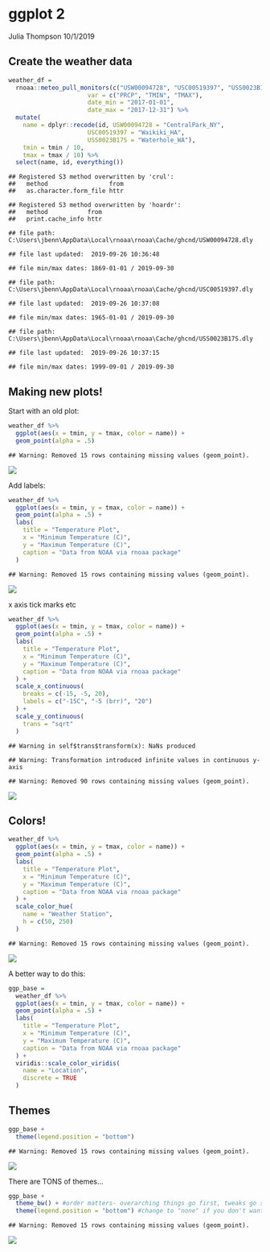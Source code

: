 ggplot 2
================
Julia Thompson
10/1/2019

## Create the weather data

``` r
weather_df = 
  rnoaa::meteo_pull_monitors(c("USW00094728", "USC00519397", "USS0023B17S"),
                      var = c("PRCP", "TMIN", "TMAX"), 
                      date_min = "2017-01-01",
                      date_max = "2017-12-31") %>%
  mutate(
    name = dplyr::recode(id, USW00094728 = "CentralPark_NY", 
                      USC00519397 = "Waikiki_HA",
                      USS0023B17S = "Waterhole_WA"),
    tmin = tmin / 10,
    tmax = tmax / 10) %>%
  select(name, id, everything())
```

    ## Registered S3 method overwritten by 'crul':
    ##   method                 from
    ##   as.character.form_file httr

    ## Registered S3 method overwritten by 'hoardr':
    ##   method           from
    ##   print.cache_info httr

    ## file path:          C:\Users\jbenn\AppData\Local\rnoaa\rnoaa\Cache/ghcnd/USW00094728.dly

    ## file last updated:  2019-09-26 10:36:48

    ## file min/max dates: 1869-01-01 / 2019-09-30

    ## file path:          C:\Users\jbenn\AppData\Local\rnoaa\rnoaa\Cache/ghcnd/USC00519397.dly

    ## file last updated:  2019-09-26 10:37:08

    ## file min/max dates: 1965-01-01 / 2019-09-30

    ## file path:          C:\Users\jbenn\AppData\Local\rnoaa\rnoaa\Cache/ghcnd/USS0023B17S.dly

    ## file last updated:  2019-09-26 10:37:15

    ## file min/max dates: 1999-09-01 / 2019-09-30

## Making new plots\!

Start with an old plot:

``` r
weather_df %>%
  ggplot(aes(x = tmin, y = tmax, color = name)) + 
  geom_point(alpha = .5)
```

    ## Warning: Removed 15 rows containing missing values (geom_point).

![](Data_viz_2_files/figure-gfm/unnamed-chunk-1-1.png)<!-- -->

Add labels:

``` r
weather_df %>%
  ggplot(aes(x = tmin, y = tmax, color = name)) + 
  geom_point(alpha = .5) + 
  labs(
    title = "Temperature Plot",
    x = "Minimum Temperature (C)",
    y = "Maximum Temperature (C)",
    caption = "Data from NOAA via rnoaa package"
  )
```

    ## Warning: Removed 15 rows containing missing values (geom_point).

![](Data_viz_2_files/figure-gfm/unnamed-chunk-2-1.png)<!-- -->

x axis tick marks etc

``` r
weather_df %>%
  ggplot(aes(x = tmin, y = tmax, color = name)) + 
  geom_point(alpha = .5) + 
  labs(
    title = "Temperature Plot",
    x = "Minimum Temperature (C)",
    y = "Maximum Temperature (C)",
    caption = "Data from NOAA via rnoaa package"
  ) +
  scale_x_continuous(
    breaks = c(-15, -5, 20),
    labels = c("-15C", "-5 (brr)", "20")
  ) +
  scale_y_continuous(
    trans = "sqrt"
  )
```

    ## Warning in self$trans$transform(x): NaNs produced

    ## Warning: Transformation introduced infinite values in continuous y-axis

    ## Warning: Removed 90 rows containing missing values (geom_point).

![](Data_viz_2_files/figure-gfm/unnamed-chunk-3-1.png)<!-- -->

## Colors\!

``` r
weather_df %>%
  ggplot(aes(x = tmin, y = tmax, color = name)) + 
  geom_point(alpha = .5) + 
  labs(
    title = "Temperature Plot",
    x = "Minimum Temperature (C)",
    y = "Maximum Temperature (C)",
    caption = "Data from NOAA via rnoaa package"
  ) +
  scale_color_hue(
    name = "Weather Station",
    h = c(50, 250)
  ) 
```

    ## Warning: Removed 15 rows containing missing values (geom_point).

![](Data_viz_2_files/figure-gfm/unnamed-chunk-4-1.png)<!-- -->

A better way to do this:

``` r
ggp_base = 
  weather_df %>%
  ggplot(aes(x = tmin, y = tmax, color = name)) + 
  geom_point(alpha = .5) + 
  labs(
    title = "Temperature Plot",
    x = "Minimum Temperature (C)",
    y = "Maximum Temperature (C)",
    caption = "Data from NOAA via rnoaa package"
  ) +
  viridis::scale_color_viridis(
    name = "Location", 
    discrete = TRUE
  )
```

## Themes

``` r
ggp_base +
  theme(legend.position = "bottom")
```

    ## Warning: Removed 15 rows containing missing values (geom_point).

![](Data_viz_2_files/figure-gfm/unnamed-chunk-6-1.png)<!-- -->

There are TONS of themes…

``` r
ggp_base +
  theme_bw() + #order matters- overarching things go first, tweaks go second
  theme(legend.position = "bottom") #change to "none" if you don't want a legend
```

    ## Warning: Removed 15 rows containing missing values (geom_point).

![](Data_viz_2_files/figure-gfm/unnamed-chunk-7-1.png)<!-- -->
